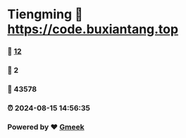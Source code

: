 # Tiengming :link: https://code.buxiantang.top 
### :page_facing_up: [12](https://code.buxiantang.top/tag.html) 
### :speech_balloon: 2 
### :hibiscus: 43578 
### :alarm_clock: 2024-08-15 14:56:35 
### Powered by :heart: [Gmeek](https://github.com/Meekdai/Gmeek)
